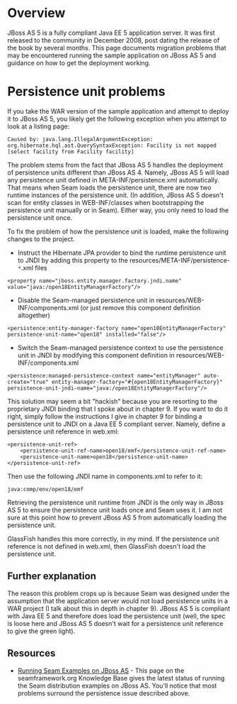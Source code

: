 # Overview #

JBoss AS 5 is a fully compliant Java EE 5 application server. It was first released to the community in December 2008, post dating the release of the book by several months. This page documents migration problems that may be encountered running the sample application on JBoss AS 5 and guidance on how to get the deployment working.

# Persistence unit problems #

If you take the WAR version of the sample application and attempt to deploy it to JBoss AS 5, you likely get the following exception when you attempt to look at a listing page:

```
Caused by: java.lang.IllegalArgumentException: org.hibernate.hql.ast.QuerySyntaxException: Facility is not mapped [select facility from Facility facility]
```

The problem stems from the fact that JBoss AS 5 handles the deployment of persistence units different than JBoss AS 4. Namely, JBoss AS 5 will load any persistence unit defined in META-INF/persistence.xml automatically. That means when Seam loads the persistence unit, there are now two runtime instances of the persistence unit. (In addition, JBoss AS 5 doesn't scan for entity classes in WEB-INF/classes when bootstrapping the persistence unit manually or in Seam). Either way, you only need to load the persistence unit once.

To fix the problem of how the persistence unit is loaded, make the following changes to the project.

  * Instruct the Hibernate JPA provider to bind the runtime persistence unit to JNDI by adding this property to the resources/META-INF/persistence-`*`.xml files
```
<property name="jboss.entity.manager.factory.jndi.name" value="java:/open18EntityManagerFactory"/>
```
  * Disable the Seam-managed persistence unit in resources/WEB-INF/components.xml (or just remove this component definition altogether)
```
<persistence:entity-manager-factory name="open18EntityManagerFactory" persistence-unit-name="open18" installed="false"/>
```
  * Switch the Seam-managed persistence context to use the persistence unit in JNDI by modifying this component definition in resources/WEB-INF/components.xml
```
<persistence:managed-persistence-context name="entityManager" auto-create="true" entity-manager-factory="#{open18EntityManagerFactory}" persistence-unit-jndi-name="java:/open18EntityManagerFactory"/>
```

This solution may seem a bit "hackish" because you are resorting to the proprietary JNDI binding that I spoke about in chapter 9. If you want to do it right, simply follow the instructions I give in chapter 9 for binding a persistence unit to JNDI on a Java EE 5 compliant server. Namely, define a persistence unit reference in web.xml:

```
<persistence-unit-ref>
    <persistence-unit-ref-name>open18/emf</persistence-unit-ref-name>
    <persistence-unit-name>open18</persistence-unit-name>   
</persistence-unit-ref>
```

Then use the following JNDI name in components.xml to refer to it:

```
java:comp/env/open18/emf
```

Retrieving the persistence unit runtime from JNDI is the only way in JBoss AS 5 to ensure the persistence unit loads once and Seam uses it. I am not sure at this point how to prevent JBoss AS 5 from automatically loading the persistence unit.

GlassFish handles this more correctly, in my mind. If the persistence unit reference is not defined in web.xml, then GlassFish doesn't load the persistence unit.

## Further explanation ##

The reason this problem crops up is because Seam was designed under the assumption that the application server would not load persistence units in a WAR project (I talk about this in depth in chapter 9). JBoss AS 5 is compliant with Java EE 5 and therefore does load the persistence unit (well, the spec is loose here and JBoss AS 5 doesn't wait for a persistence unit reference to give the green light).

## Resources ##

  * [Running Seam Examples on JBoss AS](http://www.seamframework.org/Documentation/RunningSeamExamplesWithJBossApplicationServer5) - This page on the seamframework.org Knowledge Base gives the latest status of running the Seam distribution examples on JBoss AS. You'll notice that most problems surround the persistence issue described above.
